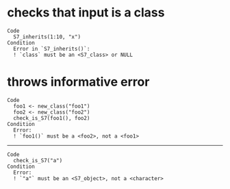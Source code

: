 # checks that input is a class

    Code
      S7_inherits(1:10, "x")
    Condition
      Error in `S7_inherits()`:
      ! `class` must be an <S7_class> or NULL

# throws informative error

    Code
      foo1 <- new_class("foo1")
      foo2 <- new_class("foo2")
      check_is_S7(foo1(), foo2)
    Condition
      Error:
      ! `foo1()` must be a <foo2>, not a <foo1>

---

    Code
      check_is_S7("a")
    Condition
      Error:
      ! `"a"` must be an <S7_object>, not a <character>

